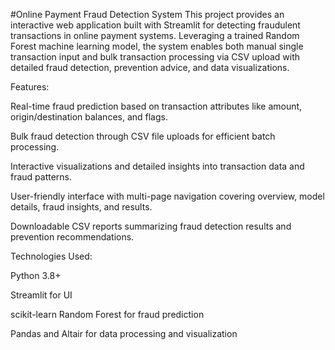 #Online Payment Fraud Detection System
This project provides an interactive web application built with Streamlit for detecting fraudulent transactions in online payment systems. Leveraging a trained Random Forest machine learning model, the system enables both manual single transaction input and bulk transaction processing via CSV upload with detailed fraud detection, prevention advice, and data visualizations.

Features:

Real-time fraud prediction based on transaction attributes like amount, origin/destination balances, and flags.

Bulk fraud detection through CSV file uploads for efficient batch processing.

Interactive visualizations and detailed insights into transaction data and fraud patterns.

User-friendly interface with multi-page navigation covering overview, model details, fraud insights, and results.

Downloadable CSV reports summarizing fraud detection results and prevention recommendations.

Technologies Used:

Python 3.8+

Streamlit for UI

scikit-learn Random Forest for fraud prediction

Pandas and Altair for data processing and visualization
